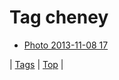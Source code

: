<!--
title: Tag cheney
date: 2020-06-28T15:26:59.048Z
tags:
-->
# Tag cheney

 * [Photo 2013-11-08 17](66380128478.md)

| [Tags](tags.md) | [Top](index.md) |

